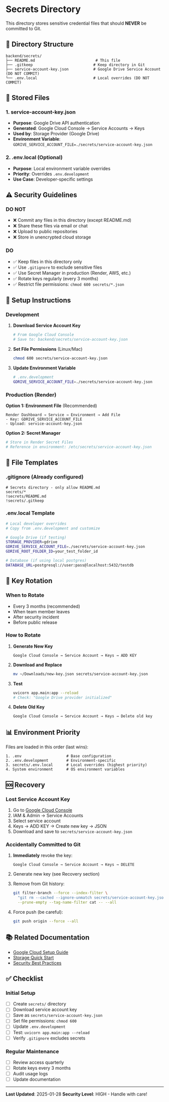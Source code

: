# Secrets Directory

This directory stores sensitive credential files that should **NEVER** be committed to Git.

## 📁 Directory Structure

```
backend/secrets/
├── README.md                           # This file
├── .gitkeep                           # Keep directory in Git
├── service-account-key.json           # Google Drive Service Account (DO NOT COMMIT)
└── .env.local                         # Local overrides (DO NOT COMMIT)
```

## 🔐 Stored Files

### 1. service-account-key.json
- **Purpose**: Google Drive API authentication
- **Generated**: Google Cloud Console → Service Accounts → Keys
- **Used by**: Storage Provider (Google Drive)
- **Environment Variable**: `GDRIVE_SERVICE_ACCOUNT_FILE=./secrets/service-account-key.json`

### 2. .env.local (Optional)
- **Purpose**: Local environment variable overrides
- **Priority**: Overrides `.env.development`
- **Use Case**: Developer-specific settings

## ⚠️ Security Guidelines

### DO NOT
- ❌ Commit any files in this directory (except README.md)
- ❌ Share these files via email or chat
- ❌ Upload to public repositories
- ❌ Store in unencrypted cloud storage

### DO
- ✅ Keep files in this directory only
- ✅ Use `.gitignore` to exclude sensitive files
- ✅ Use Secret Manager in production (Render, AWS, etc.)
- ✅ Rotate keys regularly (every 3 months)
- ✅ Restrict file permissions: `chmod 600 secrets/*.json`

## 🚀 Setup Instructions

### Development

1. **Download Service Account Key**
   ```bash
   # From Google Cloud Console
   # Save to: backend/secrets/service-account-key.json
   ```

2. **Set File Permissions** (Linux/Mac)
   ```bash
   chmod 600 secrets/service-account-key.json
   ```

3. **Update Environment Variable**
   ```bash
   # .env.development
   GDRIVE_SERVICE_ACCOUNT_FILE=./secrets/service-account-key.json
   ```

### Production (Render)

**Option 1: Environment File** (Recommended)
```
Render Dashboard → Service → Environment → Add File
- Key: GDRIVE_SERVICE_ACCOUNT_FILE
- Upload: service-account-key.json
```

**Option 2: Secret Manager**
```bash
# Store in Render Secret Files
# Reference in environment: /etc/secrets/service-account-key.json
```

## 📝 File Templates

### .gitignore (Already configured)
```gitignore
# Secrets directory - only allow README.md
secrets/*
!secrets/README.md
!secrets/.gitkeep
```

### .env.local Template
```bash
# Local developer overrides
# Copy from .env.development and customize

# Google Drive (if testing)
STORAGE_PROVIDER=gdrive
GDRIVE_SERVICE_ACCOUNT_FILE=./secrets/service-account-key.json
GDRIVE_ROOT_FOLDER_ID=your_test_folder_id

# Database (if using local postgres)
DATABASE_URL=postgresql://user:pass@localhost:5432/testdb
```

## 🔄 Key Rotation

### When to Rotate
- Every 3 months (recommended)
- When team member leaves
- After security incident
- Before public release

### How to Rotate

1. **Generate New Key**
   ```
   Google Cloud Console → Service Account → Keys → ADD KEY
   ```

2. **Download and Replace**
   ```bash
   mv ~/Downloads/new-key.json secrets/service-account-key.json
   ```

3. **Test**
   ```bash
   uvicorn app.main:app --reload
   # Check: "Google Drive provider initialized"
   ```

4. **Delete Old Key**
   ```
   Google Cloud Console → Service Account → Keys → Delete old key
   ```

## 📊 Environment Priority

Files are loaded in this order (last wins):
```
1. .env                    # Base configuration
2. .env.development        # Environment-specific
3. secrets/.env.local      # Local overrides (highest priority)
4. System environment      # OS environment variables
```

## 🆘 Recovery

### Lost Service Account Key

1. Go to [Google Cloud Console](https://console.cloud.google.com)
2. IAM & Admin → Service Accounts
3. Select service account
4. Keys → ADD KEY → Create new key → JSON
5. Download and save to `secrets/service-account-key.json`

### Accidentally Committed to Git

1. **Immediately** revoke the key:
   ```
   Google Cloud Console → Service Account → Keys → DELETE
   ```

2. Generate new key (see Recovery section)

3. Remove from Git history:
   ```bash
   git filter-branch --force --index-filter \
     "git rm --cached --ignore-unmatch secrets/service-account-key.json" \
     --prune-empty --tag-name-filter cat -- --all
   ```

4. Force push (be careful):
   ```bash
   git push origin --force --all
   ```

## 📚 Related Documentation

- [Google Cloud Setup Guide](../docs/GOOGLE_CLOUD_SETUP.md)
- [Storage Quick Start](../docs/STORAGE_QUICK_START.md)
- [Security Best Practices](../docs/SECURITY.md)

## ✅ Checklist

### Initial Setup
- [ ] Create `secrets/` directory
- [ ] Download service account key
- [ ] Save as `secrets/service-account-key.json`
- [ ] Set file permissions: `chmod 600`
- [ ] Update `.env.development`
- [ ] Test: `uvicorn app.main:app --reload`
- [ ] Verify `.gitignore` excludes secrets

### Regular Maintenance
- [ ] Review access quarterly
- [ ] Rotate keys every 3 months
- [ ] Audit usage logs
- [ ] Update documentation

---

**Last Updated**: 2025-01-28
**Security Level**: HIGH - Handle with care!
